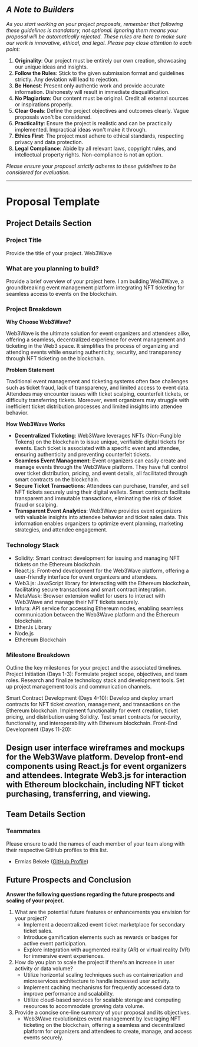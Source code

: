 
## **_A Note to Builders_**

_As you start working on your project proposals, remember that following these guidelines is mandatory, not optional. Ignoring them means your proposal will be automatically rejected. These rules are here to make sure our work is innovative, ethical, and legal. Please pay close attention to each point:_

1. **Originality**: Our project must be entirely our own creation, showcasing our unique ideas and insights.
2. **Follow the Rules**: Stick to the given submission format and guidelines strictly. Any deviation will lead to rejection.
3. **Be Honest**: Present only authentic work and provide accurate information. Dishonesty will result in immediate disqualification.
4. **No Plagiarism**: Our content must be original. Credit all external sources or inspirations properly.
5. **Clear Goals**: Define the project objectives and outcomes clearly. Vague proposals won't be considered.
6. **Practicality**: Ensure the project is realistic and can be practically implemented. Impractical ideas won't make it through.
7. **Ethics First**: The project must adhere to ethical standards, respecting privacy and data protection.
8. **Legal Compliance**: Abide by all relevant laws, copyright rules, and intellectual property rights. Non-compliance is not an option.


_Please ensure your proposal strictly adheres to these guidelines to be considered for evaluation._

---
# Proposal Template

## **Project Details Section**

### **Project Title**

Provide the title of your project.
Web3Wave

### **What are you planning to build?**

Provide a brief overview of your project here.
I am building Web3Wave, a groundbreaking event management platform integrating NFT ticketing for seamless access to events on the blockchain.

### **Project Breakdown**

**Why Choose Web3Wave?**

Web3Wave is the ultimate solution for event organizers and attendees alike, offering a seamless, decentralized experience for event management and ticketing in the Web3 space. It simplifies the process of organizing and attending events while ensuring authenticity, security, and transparency through NFT ticketing on the blockchain.

**Problem Statement**

Traditional event management and ticketing systems often face challenges such as ticket fraud, lack of transparency, and limited access to event data. Attendees may encounter issues with ticket scalping, counterfeit tickets, or difficulty transferring tickets. Moreover, event organizers may struggle with inefficient ticket distribution processes and limited insights into attendee behavior.

**How Web3Wave Works**

- **Decentralized Ticketing**: Web3Wave leverages NFTs (Non-Fungible Tokens) on the blockchain to issue unique, verifiable digital tickets for events. Each ticket is associated with a specific event and attendee, ensuring authenticity and preventing counterfeit tickets.
- **Seamless Event Management**: Event organizers can easily create and manage events through the Web3Wave platform. They have full control over ticket distribution, pricing, and event details, all facilitated through smart contracts on the blockchain.
- **Secure Ticket Transactions**: Attendees can purchase, transfer, and sell NFT tickets securely using their digital wallets. Smart contracts facilitate transparent and immutable transactions, eliminating the risk of ticket fraud or scalping.
- **Transparent Event Analytics**: Web3Wave provides event organizers with valuable insights into attendee behavior and ticket sales data. This information enables organizers to optimize event planning, marketing strategies, and attendee engagement.

### **Technology Stack**

- Solidity: Smart contract development for issuing and managing NFT tickets on the Ethereum blockchain.
- React.js: Front-end development for the Web3Wave platform, offering a user-friendly interface for event organizers and attendees.
- Web3.js: JavaScript library for interacting with the Ethereum blockchain, facilitating secure transactions and smart contract integration.
- MetaMask: Browser extension wallet for users to interact with Web3Wave and manage their NFT tickets securely.
- Infura: API service for accessing Ethereum nodes, enabling seamless communication between the Web3Wave platform and the Ethereum blockchain.
- EtherJs Library
- Node.js
- Ethereum Blockchain

### **Milestone Breakdown**

Outline the key milestones for your project and the associated timelines.
Project Initiation (Days 1-3):
Formulate project scope, objectives, and team roles.
Research and finalize technology stack and development tools.
Set up project management tools and communication channels.

Smart Contract Development (Days 4-10):
Develop and deploy smart contracts for NFT ticket creation, management, and transactions on the Ethereum blockchain.
Implement functionality for event creation, ticket pricing, and distribution using Solidity.
Test smart contracts for security, functionality, and interoperability with Ethereum blockchain.
Front-End Development (Days 11-20):

Design user interface wireframes and mockups for the Web3Wave platform.
Develop front-end components using React.js for event organizers and attendees.
Integrate Web3.js for interaction with Ethereum blockchain, including NFT ticket purchasing, transferring, and viewing.
---

## **Team Details Section**

### **Teammates**

Please ensure to add the names of each member of your team along with their respective GitHub profiles to this list.

- Ermias Bekele ([GitHub Profile](https://github.com/jemi2k))


## **Future Prospects and Conclusion**

**Answer the following questions regarding the future prospects and scaling of your project.**

1. What are the potential future features or enhancements you envision for your project?
   - Implement a decentralized event ticket marketplace for secondary ticket sales.
   - Introduce gamification elements such as rewards or badges for active event participation.
   - Explore integration with augmented reality (AR) or virtual reality (VR) for immersive event experiences.
2. How do you plan to scale the project if there's an increase in user activity or data volume?
   - Utilize horizontal scaling techniques such as containerization and microservices architecture to handle increased user activity.
   - Implement caching mechanisms for frequently accessed data to improve performance and scalability.
   - Utilize cloud-based services for scalable storage and computing resources to accommodate growing data volume.
3. Provide a concise one-line summary of your proposal and its objectives.
   - Web3Wave revolutionizes event management by leveraging NFT ticketing on the blockchain, offering a seamless and decentralized platform for organizers and attendees to create, manage, and access events securely.
